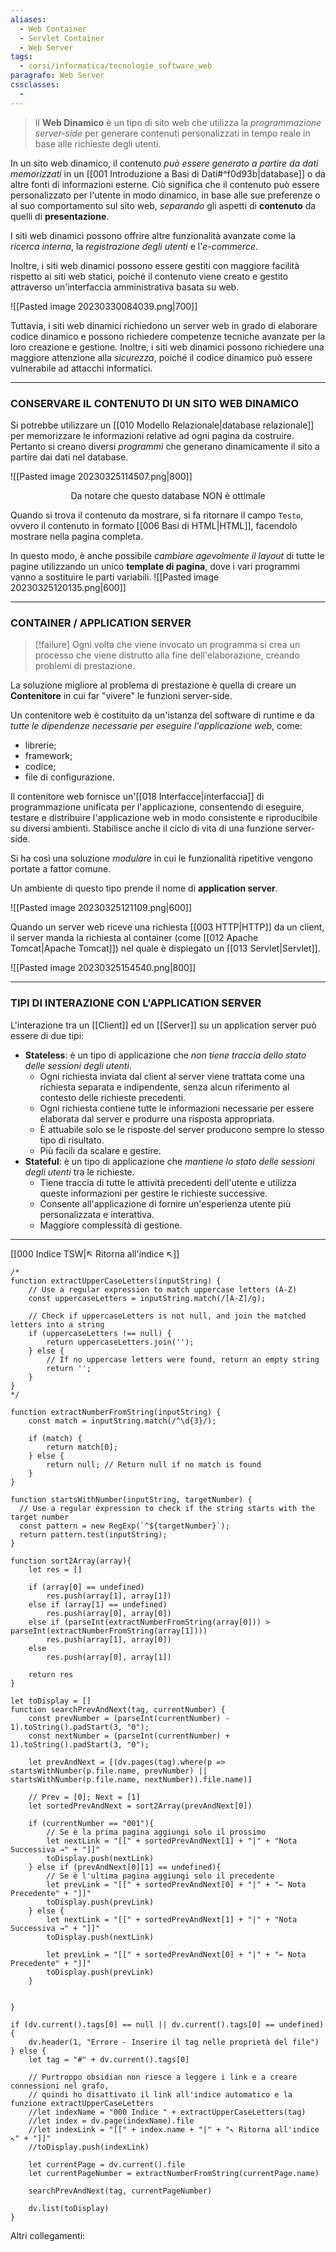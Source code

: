 ```yaml
---
aliases:
  - Web Container
  - Servlet Container
  - Web Server
tags:
  - corsi/informatica/tecnologie_software_web
paragrafo: Web Server
cssclasses:
  - 
---
```

>Il **Web Dinamico** è un tipo di sito web che utilizza la *programmazione server-side* per generare contenuti personalizzati in tempo reale in base alle richieste degli utenti.

In un sito web dinamico, il contenuto *può essere generato a partire da dati memorizzati* in un [[001 Introduzione a Basi di Dati#^f0d93b|database]] o da altre fonti di informazioni esterne. 
Ciò significa che il contenuto può essere personalizzato per l'utente in modo dinamico, in base alle sue preferenze o al suo comportamento sul sito web, *separando* gli aspetti di **contenuto** da quelli di **presentazione**.

I siti web dinamici possono offrire altre funzionalità avanzate come la *ricerca interna*, la *registrazione degli utenti* e l'*e-commerce*. 

Inoltre, i siti web dinamici possono essere gestiti con maggiore facilità rispetto ai siti web statici, poiché il contenuto viene creato e gestito attraverso un'interfaccia amministrativa basata su web.

![[Pasted image 20230330084039.png|700]]

Tuttavia, i siti web dinamici richiedono un server web in grado di elaborare codice dinamico e possono richiedere competenze tecniche avanzate per la loro creazione e gestione. Inoltre, i siti web dinamici possono richiedere una maggiore attenzione alla *sicurezza*, poiché il codice dinamico può essere vulnerabile ad attacchi informatici.

---
### CONSERVARE IL CONTENUTO DI UN SITO WEB DINAMICO
Si potrebbe utilizzare un [[010 Modello Relazionale|database relazionale]] per memorizzare le informazioni relative ad ogni pagina da costruire. Pertanto si creano diversi *programmi* che generano dinamicamente il sito a partire dai dati nel database.

![[Pasted image 20230325114507.png|800]]

<center>Da notare che questo database NON è ottimale</center>

Quando si trova il contenuto da mostrare, si fa ritornare il campo `Testo`, ovvero il contenuto in formato [[006 Basi di HTML|HTML]], facendolo mostrare nella pagina completa.

In questo modo, è anche possibile *cambiare agevolmente il layout* di tutte le pagine utilizzando un unico **template di pagina**, dove i vari programmi vanno a sostituire le parti variabili.
![[Pasted image 20230325120135.png|600]]


---
### CONTAINER / APPLICATION SERVER

> [!failure] Ogni volta che viene invocato un programma si crea un processo che viene distrutto alla fine dell'elaborazione, creando problemi di prestazione.

La soluzione migliore al problema di prestazione è quella di creare un **Contenitore** in cui far "vivere" le funzioni server-side.

Un contenitore web è costituito da un'istanza del software di runtime e da *tutte le dipendenze necessarie per eseguire l'applicazione web*, come:
- librerie; 
- framework; 
- codice;
- file di configurazione. 

Il contenitore web fornisce un'[[018 Interfacce|interfaccia]] di programmazione unificata per l'applicazione, consentendo di eseguire, testare e distribuire l'applicazione web in modo consistente e riproducibile su diversi ambienti. Stabilisce anche il ciclo di vita di una funzione server-side.

Si ha così una soluzione *modulare* in cui le funzionalità ripetitive vengono portate a fattor comune.

Un ambiente di questo tipo prende il nome di **application server**.

![[Pasted image 20230325121109.png|600]]


Quando un server web riceve una richiesta [[003 HTTP|HTTP]] da un client, il server manda la richiesta al container (come [[012 Apache Tomcat|Apache Tomcat]]) nel quale è dispiegato un [[013 Servlet|Servlet]].

![[Pasted image 20230325154540.png|800]]

---
### TIPI DI INTERAZIONE CON L'APPLICATION SERVER
L'interazione tra un [[Client]] ed un [[Server]] su un application server può essere di due tipi:
- **Stateless**: è un tipo di applicazione che *non tiene traccia dello stato delle sessioni degli utenti*. 
	- Ogni richiesta inviata dal client al server viene trattata come una richiesta separata e indipendente, senza alcun riferimento al contesto delle richieste precedenti. 
	- Ogni richiesta contiene tutte le informazioni necessarie per essere elaborata dal server e produrre una risposta appropriata.
	- È attuabile solo se le risposte del server producono sempre lo stesso tipo di risultato.
	- Più facili da scalare e gestire.
- **Stateful**: è un tipo di applicazione che *mantiene lo stato delle sessioni degli utenti* tra le richieste. 
	- Tiene traccia di tutte le attività precedenti dell'utente e utilizza queste informazioni per gestire le richieste successive. 
	- Consente all'applicazione di fornire un'esperienza utente più personalizzata e interattiva.
	- Maggiore complessità di gestione.




___
[[000 Indice TSW|↖ Ritorna all'indice ↖]]

```dataviewjs
/*
function extractUpperCaseLetters(inputString) {
	// Use a regular expression to match uppercase letters (A-Z)
	const uppercaseLetters = inputString.match(/[A-Z]/g);
	
	// Check if uppercaseLetters is not null, and join the matched letters into a string
	if (uppercaseLetters !== null) {
		return uppercaseLetters.join('');
	} else {
	    // If no uppercase letters were found, return an empty string
	    return '';
	}
}
*/

function extractNumberFromString(inputString) {
	const match = inputString.match(/^\d{3}/);
	
	if (match) {
		return match[0];
	} else {
		return null; // Return null if no match is found
	}
}

function startsWithNumber(inputString, targetNumber) {
  // Use a regular expression to check if the string starts with the target number
  const pattern = new RegExp(`^${targetNumber}`);
  return pattern.test(inputString);
}

function sort2Array(array){
	let res = []
	
	if (array[0] == undefined)
		res.push(array[1], array[1])
	else if (array[1] == undefined)
		res.push(array[0], array[0])
	else if (parseInt(extractNumberFromString(array[0])) > parseInt(extractNumberFromString(array[1])))
		res.push(array[1], array[0])
	else
		res.push(array[0], array[1])
	
	return res
}

let toDisplay = []
function searchPrevAndNext(tag, currentNumber) {
	const prevNumber = (parseInt(currentNumber) - 1).toString().padStart(3, "0");
	const nextNumber = (parseInt(currentNumber) + 1).toString().padStart(3, "0");
	
	let prevAndNext = [(dv.pages(tag).where(p => startsWithNumber(p.file.name, prevNumber) || startsWithNumber(p.file.name, nextNumber)).file.name)]
	
	// Prev = [0]; Next = [1]
	let sortedPrevAndNext = sort2Array(prevAndNext[0])
	
	if (currentNumber == "001"){ 
		// Se è la prima pagina aggiungi solo il prossimo
		let nextLink = "[[" + sortedPrevAndNext[1] + "|" + "Nota Successiva →" + "]]"
		toDisplay.push(nextLink)
	} else if (prevAndNext[0][1] == undefined){
		// Se è l'ultima pagina aggiungi solo il precedente
		let prevLink = "[[" + sortedPrevAndNext[0] + "|" + "← Nota Precedente" + "]]"
		toDisplay.push(prevLink)
	} else {
		let nextLink = "[[" + sortedPrevAndNext[1] + "|" + "Nota Successiva →" + "]]"
		toDisplay.push(nextLink)
		
		let prevLink = "[[" + sortedPrevAndNext[0] + "|" + "← Nota Precedente" + "]]"
		toDisplay.push(prevLink)
	}
	
	
}

if (dv.current().tags[0] == null || dv.current().tags[0] == undefined){
	dv.header(1, "Errore - Inserire il tag nelle proprietà del file")
} else {
	let tag = "#" + dv.current().tags[0]

	// Purtroppo obsidian non riesce a leggere i link e a creare connessioni nel grafo,
	// quindi ho disattivato il link all'indice automatico e la funzione extractUpperCaseLetters
	//let indexName = "000 Indice " + extractUpperCaseLetters(tag)
	//let index = dv.page(indexName).file
	//let indexLink = "[[" + index.name + "|" + "↖ Ritorna all'indice ↖" + "]]"
	//toDisplay.push(indexLink)
	
	let currentPage = dv.current().file
	let currentPageNumber = extractNumberFromString(currentPage.name)
	
	searchPrevAndNext(tag, currentPageNumber)
	
	dv.list(toDisplay)
}
```

Altri collegamenti: 